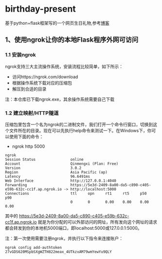 # birthday-present
基于python+flask框架写的一个网页生日礼物,参考[博客](https://blog.csdn.net/zyh960/article/details/107687945)

## 1、使用ngrok让你的本地Flask程序外网可访问  
### 1.1 安装ngrok  
ngrok支持三大主流操作系统，安装流程比较简单，如下所示：  
- 访问https://ngrok.com/download  
- 根据操作系统下载对应的压缩包  
- 解压到合适的目录  

注：本仓库已下载ngrok.exe，其余操作系统需要自己下载  

### 1.2 建立映射/HTTP隧道
压缩包里包含一个名为ngrok的二进制文件，我们打开一个命令行窗口，切换到这个文件所在的目录。现在可以先执行help命令来测试一下。在Windows下，你可以使用下面的命令：  
- ngrok http 5000  

```
ngrok
Session Status                online  
Account                       Qinmengxi (Plan: Free)  
Version                       3.0.2  
Region                        Asia Pacific (ap)  
Latency                       96.6491ms  
Web Interface                 http://127.0.0.1:4040  
Forwarding                    https://5e3d-2409-8a00-da5-c890-c405-e59b-632c-cc1f.ap.ngrok.io -> http://localhost:5000  
Connections                   ttl     opn     rt1     rt5     p50     p90  
                              0       0       0.00    0.00    0.00    0.00  
```

其中的 https://5e3d-2409-8a00-da5-c890-c405-e59b-632c-cc1f.ap.ngrok.io 就是为你分配的可以外部访问的网址，所有发向这个网址的请求都会转发到你的本地机5000端口，即localhost:5000或127.0.0.1:5000。

注：第一次使用需要注册ngrok，并执行以下指令来连接账户：
```
ngrok config add-authtoken 27vGDS620MSpbSXgWZTH822meax_4UTkzxAM79wmYewYu9QLY
```

